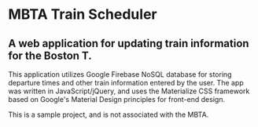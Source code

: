 # MBTA Train Scheduler
## A web application for updating train information for the Boston T.

This application utilizes Google Firebase NoSQL database for storing departure times and other train information entered by the user. The app was written in JavaScript/jQuery, and uses the Materialize CSS framework based on Google's Material Design principles for front-end design.

This is a sample project, and is not associated with the MBTA.
